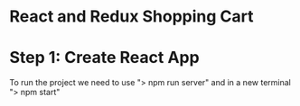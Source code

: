 # React and Redux Shopping Cart

# Step 1: Create React App

To run the project we need to use "> npm run server" and in a new terminal "> npm start"
